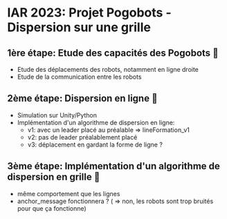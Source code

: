 # IAR 2023: Projet Pogobots - Dispersion sur une grille

## 1ère étape: Etude des capacités des Pogobots 🤖
* Etude des déplacements des robots, notamment en ligne droite
* Etude de la communication entre les robots

## 2ème étape: Dispersion en ligne 📏
* Simulation sur Unity/Python
* Implémentation d'un algorithme de dispersion en ligne:
    - v1: avec un leader placé au préalable => lineFormation_v1
    - v2: pas de leader préalablement placé
    - v3: déplacement en gardant la forme de ligne ?

## 3ème étape: Implémentation d'un algorithme de dispersion en grille 📐
- même comportement que les lignes
-  anchor_message fonctionnera ? ( => non, les robots sont trop bruités pour que ça fonctionne)